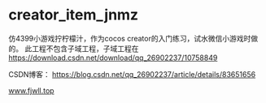 # creator_item_jnmz
仿4399小游戏拧柠檬汁，作为cocos creator的入门练习，试水微信小游戏时做的。
此工程不包含子域工程，子域工程在 https://download.csdn.net/download/qq_26902237/10758849

CSDN博客： 
https://blog.csdn.net/qq_26902237/article/details/83651656

www.fjwll.top
